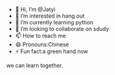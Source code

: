 - 👋 Hi, I’m @Jatyi
- 👀 I’m interested in hang out
- 🌱 I’m currently learning python
- 💞️ I’m looking to collaborate on sdudy
- 📫 How to reach me 
- 😄 Pronouns:Chinese
- ⚡ Fun fact:a green hand now

<!---
Jatyi/Jatyi is a ✨ special ✨ repository because its `README.md` (this file) appears on your GitHub profile.
You can click the Preview link to take a look at your changes.
--->
we can learn together.
